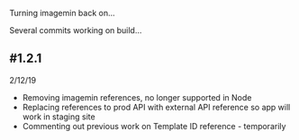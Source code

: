 Turning imagemin back on...

Several commits working on build...

#1.2.1
--
2/12/19  
* Removing imagemin references, no longer supported in Node
* Replacing references to prod API with external API reference so app will work in staging site
* Commenting out previous work on Template ID reference - temporarily
